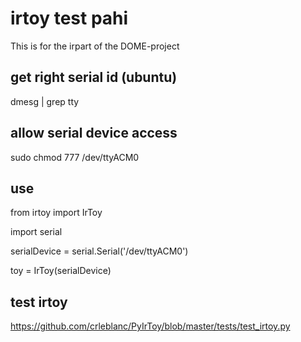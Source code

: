 # irtoy test pahi
This is for the irpart of the DOME-project

## get right serial id (ubuntu)
dmesg | grep tty

## allow serial device access
sudo chmod 777 /dev/ttyACM0

## use
from irtoy import IrToy

import serial

serialDevice = serial.Serial('/dev/ttyACM0')

toy = IrToy(serialDevice)

## test irtoy
https://github.com/crleblanc/PyIrToy/blob/master/tests/test_irtoy.py
